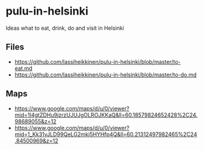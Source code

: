 # pulu-in-helsinki

Ideas what to eat, drink, do and visit in Helsinki

## Files

* https://github.com/lassiheikkinen/pulu-in-helsinki/blob/master/to-eat.md
* https://github.com/lassiheikkinen/pulu-in-helsinki/blob/master/to-do.md

## Maps

* https://www.google.com/maps/d/u/0/viewer?mid=1I4gtZDHu9jzrzUJUJgOLROJKKaQ&ll=60.18579824652428%2C24.98689055&z=12
* https://www.google.com/maps/d/u/0/viewer?mid=1_Kk31vJLD99QeLG2mkj5HYHfp4Q&ll=60.21312497982465%2C24.84500969&z=12
